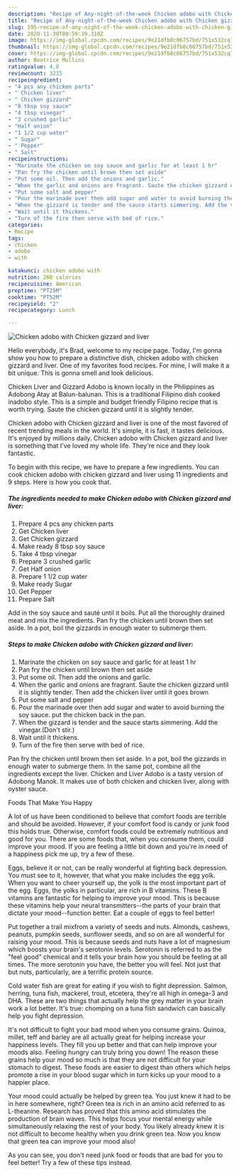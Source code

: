```yaml
---
description: "Recipe of Any-night-of-the-week Chicken adobo with Chicken gizzard and liver"
title: "Recipe of Any-night-of-the-week Chicken adobo with Chicken gizzard and liver"
slug: 195-recipe-of-any-night-of-the-week-chicken-adobo-with-chicken-gizzard-and-liver
date: 2020-11-30T00:59:39.310Z
image: https://img-global.cpcdn.com/recipes/9e21dfb8c06757bd/751x532cq70/chicken-adobo-with-chicken-gizzard-and-liver-recipe-main-photo.jpg
thumbnail: https://img-global.cpcdn.com/recipes/9e21dfb8c06757bd/751x532cq70/chicken-adobo-with-chicken-gizzard-and-liver-recipe-main-photo.jpg
cover: https://img-global.cpcdn.com/recipes/9e21dfb8c06757bd/751x532cq70/chicken-adobo-with-chicken-gizzard-and-liver-recipe-main-photo.jpg
author: Beatrice Mullins
ratingvalue: 4.8
reviewcount: 3215
recipeingredient:
- "4 pcs any chicken parts"
- " Chicken liver"
- " Chicken gizzard"
- "8 tbsp soy sauce"
- "4 tbsp vinegar"
- "3 crushed garlic"
- "Half onion"
- "1 1/2 cup water"
- " Sugar"
- " Pepper"
- " Salt"
recipeinstructions:
- "Marinate the chicken on soy sauce and garlic for at least 1 hr"
- "Pan fry the chicken until brown then set aside"
- "Put some oil. Then add the onions and garlic."
- "When the garlic and onions are fragrant. Saute the chicken gizzard until it is slightly tender. Then add the chicken liver until it goes brown"
- "Put some salt and pepper"
- "Pour the marinade over then add sugar and water to avoid burning the soy sauce. put the chicken back in the pan."
- "When the gizzard is tender and the sauce starts simmering. Add the vinegar.(Don&#39;t stir.)"
- "Wait until it thickens."
- "Turn of the fire then serve with bed of rice."
categories:
- Recipe
tags:
- chicken
- adobo
- with

katakunci: chicken adobo with 
nutrition: 260 calories
recipecuisine: American
preptime: "PT25M"
cooktime: "PT52M"
recipeyield: "2"
recipecategory: Lunch

---
```



![Chicken adobo with Chicken gizzard and liver](https://img-global.cpcdn.com/recipes/9e21dfb8c06757bd/751x532cq70/chicken-adobo-with-chicken-gizzard-and-liver-recipe-main-photo.jpg)

Hello everybody, it's Brad, welcome to my recipe page. Today, I'm gonna show you how to prepare a distinctive dish, chicken adobo with chicken gizzard and liver. One of my favorites food recipes. For mine, I will make it a bit unique. This is gonna smell and look delicious.

Chicken Liver and Gizzard Adobo is known locally in the Philippines as Adobong Atay at Balun-balunan. This is a traditional Filipino dish cooked inadobo style. This is a simple and budget friendly Filipino recipe that is worth trying. Saute the chicken gizzard until it is slightly tender.

Chicken adobo with Chicken gizzard and liver is one of the most favored of recent trending meals in the world. It's simple, it is fast, it tastes delicious. It's enjoyed by millions daily. Chicken adobo with Chicken gizzard and liver is something that I've loved my whole life. They're nice and they look fantastic.


To begin with this recipe, we have to prepare a few ingredients. You can cook chicken adobo with chicken gizzard and liver using 11 ingredients and 9 steps. Here is how you cook that.

<!--inarticleads1-->

##### The ingredients needed to make Chicken adobo with Chicken gizzard and liver:

1. Prepare 4 pcs any chicken parts
1. Get  Chicken liver
1. Get  Chicken gizzard
1. Make ready 8 tbsp soy sauce
1. Take 4 tbsp vinegar
1. Prepare 3 crushed garlic
1. Get Half onion
1. Prepare 1 1/2 cup water
1. Make ready  Sugar
1. Get  Pepper
1. Prepare  Salt


Add in the soy sauce and sauté until it boils. Put all the thoroughly drained meat and mix the ingredients. Pan fry the chicken until brown then set aside. In a pot, boil the gizzards in enough water to submerge them. 

<!--inarticleads2-->

##### Steps to make Chicken adobo with Chicken gizzard and liver:

1. Marinate the chicken on soy sauce and garlic for at least 1 hr
1. Pan fry the chicken until brown then set aside
1. Put some oil. Then add the onions and garlic.
1. When the garlic and onions are fragrant. Saute the chicken gizzard until it is slightly tender. Then add the chicken liver until it goes brown
1. Put some salt and pepper
1. Pour the marinade over then add sugar and water to avoid burning the soy sauce. put the chicken back in the pan.
1. When the gizzard is tender and the sauce starts simmering. Add the vinegar.(Don&#39;t stir.)
1. Wait until it thickens.
1. Turn of the fire then serve with bed of rice.


Pan fry the chicken until brown then set aside. In a pot, boil the gizzards in enough water to submerge them. In the same pot, combine all the ingredients except the liver. Chicken and Liver Adobo is a tasty version of Adobong Manok. It makes use of both chicken and chicken liver, along with oyster sauce. 

Foods That Make You Happy


A lot of us have been conditioned to believe that comfort foods are terrible and should be avoided. However, if your comfort food is candy or junk food this holds true. Otherwise, comfort foods could be extremely nutritious and good for you. There are some foods that, when you consume them, could improve your mood. If you are feeling a little bit down and you're in need of a happiness pick me up, try a few of these.

Eggs, believe it or not, can be really wonderful at fighting back depression. You must see to it, however, that what you make includes the egg yolk. When you want to cheer yourself up, the yolk is the most important part of the egg. Eggs, the yolks in particular, are rich in B vitamins. These B vitamins are fantastic for helping to improve your mood. This is because these vitamins help your neural transmitters--the parts of your brain that dictate your mood--function better. Eat a couple of eggs to feel better!

Put together a trail mixfrom a variety of seeds and nuts. Almonds, cashews, peanuts, pumpkin seeds, sunflower seeds, and so on are all wonderful for raising your mood. This is because seeds and nuts have a lot of magnesium which boosts your brain's serotonin levels. Serotonin is referred to as the "feel good" chemical and it tells your brain how you should be feeling at all times. The more serotonin you have, the better you will feel. Not just that but nuts, particularly, are a terrific protein source.

Cold water fish are great for eating if you wish to fight depression. Salmon, herring, tuna fish, mackerel, trout, etcetera, they're all high in omega-3 and DHA. These are two things that actually help the grey matter in your brain work a lot better. It's true: chomping on a tuna fish sandwich can basically help you fight depression. 

It's not difficult to fight your bad mood when you consume grains. Quinoa, millet, teff and barley are all actually great for helping increase your happiness levels. They fill you up better and that can help improve your moods also. Feeling hungry can truly bring you down! The reason these grains help your mood so much is that they are not difficult for your stomach to digest. These foods are easier to digest than others which helps promote a rise in your blood sugar which in turn kicks up your mood to a happier place.

Your mood could actually be helped by green tea. You just knew it had to be in here somewhere, right? Green tea is rich in an amino acid referred to as L-theanine. Research has proved that this amino acid stimulates the production of brain waves. This helps focus your mental energy while simultaneously relaxing the rest of your body. You likely already knew it is not difficult to become healthy when you drink green tea. Now you know that green tea can improve your mood also!

As you can see, you don't need junk food or foods that are bad for you to feel better! Try  a few  of  these  tips  instead.

